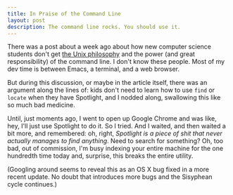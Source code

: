 ```yaml
---
title: In Praise of the Command Line
layout: post
description: The command line rocks. You should use it.
---
```


There was a post about a week ago about how new computer science students don't
get [the Unix philosophy](http://en.wikipedia.org/wiki/Unix_philosophy) and the
power (and great responsibility) of the command line. I don't know these people. Most
of my dev time is between Emacs, a terminal, and a web browser.

But during this discussion, or maybe in the article itself, there was an
argument along the lines of: kids don't need to learn how to use `find` or
`locate` when they have Spotlight, and I nodded along, swallowing this like so
much bad medicine.

Until, just moments ago, I went to open up Google Chrome and was like, hey, I'll
just use Spotlight to do it. So I tried. And I waited, and then waited a bit
more, and remembered: oh, right, *Spotlight is a piece of shit that never
actually manages to find anything*. Need to search for something? Oh, too
bad, out of commission, I'm busy indexing your entire machine for the one
hundredth time today and, surprise, this breaks the entire utility.

(Googling around seems to reveal this as an OS X bug fixed in a more recent
update. No doubt that introduces more bugs and the Sisyphean cycle continues.)

